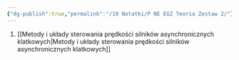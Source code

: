 ```yaml
---
{"dg-publish":true,"permalink":"/10 Notatki/P NE EGZ Teoria Zestaw 2/"}
---
```


1. [[Metody i układy sterowania prędkości silników asynchronicznych klatkowych\|Metody i układy sterowania prędkości silników asynchronicznych klatkowych]]